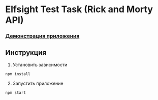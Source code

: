 # Elfsight Test Task (Rick and Morty API)

### [**Демонстрация приложения**](https://elfsight-test-task-omega.vercel.app/) 

## Инструкция

1. Установить зависимости
  ```
  npm install
  ```

2. Запустить приложение
  ```
  npm start
  ```


